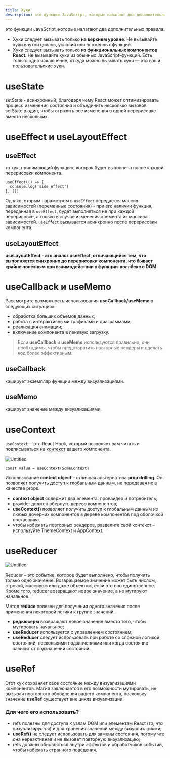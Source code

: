 ```yaml
---
title: Хуки
description: это функции JavaScript, которые налагают два дополнительных правила
---
```


это функции JavaScript, которые налагают два дополнительных правила:

- Хуки следует вызывать только **на верхнем уровне**. Не вызывайте хуки внутри циклов, условий или вложенных функций.
- Хуки следует вызывать только **из функциональных компонентов React**. Не вызывайте хуки из обычных JavaScript-функций. Есть только одно исключение, откуда можно вызывать хуки — это ваши пользовательские хуки.

# useState

setState - асинхронный, благодаря чему React может оптимизировать процесс изменения состояния и объединить несколько вызовов setState в один, чтобы отразить все изменения в одной перерисовке вместо нескольких.

# **useEffect и useLayoutEffect**

## **useEffect**

то хук, принимающий функцию, которая будет выполнена после каждой перерисовки компонента. 

```tsx
useEffect(() => {
  console.log('side effect')
}, []]
```

Однако, вторым параметром в `useEffect` передается массив зависимостей (переменные состояния) - при его наличии функция, переданная в `useEffect`, будет выполняться не при каждой перерисовке, а только в случае изменения элемента из массива зависимостей. `useEffect` вызывается асинхронно после перерисовки компонента.

## **useLayoutEffect**

**useLayoutEffect - это аналог useEffect, отличающийся тем, что выполняется синхронно до перерисовки компонента, что бывает крайне полезным при взаимодействии в функции-коллбеке с DOM.**

# **useCallback и useMemo**

Рассмотрите возможность использования **useCallback/useMemo** в следующих ситуациях:

- обработка больших объемов данных;
- работа с интерактивными графиками и диаграммами;
- реализация анимации;
- включение компонента в ленивую загрузку.

> Если **useCallback** и **useMemo** используются правильно, они необходимы, чтобы предотвратить повторные рендеры и сделать код более эффективным.
> 

## **useCallback**

кэширует экземпляр функции между визуализациями.

## **useMemo**

кэширует значение между визуализациями.

# **useContext**

`useContext`— это React Hook, который позволяет вам читать и подписываться на [контекст](https://react.dev/learn/passing-data-deeply-with-context) вашего компонента.

![Untitled](%D0%A5%D1%83%D0%BA%D0%B8%2008fd7853ef874b72a39ab3cf5454b7f2/Untitled.png)

```tsx
const value = useContext(SomeContext)
```

Использование **context object** – отличная альтернатива **prop drilling**. Он позволяет получить доступ к глобальным данным, не передавая их в качестве props.

- **context object** содержит два элемента: провайдер и потребитель;
- provider должен обернуть дерево компонентов;
- **useContext()** позволяет получить доступ к глобальным данным из любых дочерних компонентов в дереве компонентов под оболочкой поставщика.
- чтобы избежать повторных рендеров, разделите свой контекст – используйте ThemeContext и AppContext.

# **useReducer**

![Untitled](%D0%A5%D1%83%D0%BA%D0%B8%2008fd7853ef874b72a39ab3cf5454b7f2/Untitled%201.png)

Reducer – это событие, которое будет выполнено, чтобы получить только одно значение. Возвращаемое значение может быть числом, строкой, массивом или даже объектом, если это оно единственное. Кроме того, reducer возвращают новое значение, а не мутируют начальное.

Метод **reduce** полезен для получения одного значения после применения некоторой логики к группе значений.

- **редьюсеры** возвращают новое значение вместо того, чтобы мутировать начальное;
- **useReducer** используется с управлением состоянием;
- **useReducer** следует использовать при работе со сложной логикой состояний, несколькими подзначениями или когда состояние зависит от подзначений состояний.

# **useRef**

Этот хук сохраняет свое состояние между визуализациями компонентов. Магия заключается в его возможности мутировать, не вызывая повторного обновления вашего компонента, поскольку значение **useRef** существует вне цикла визуализации.

### **Для чего его использовать?**

- refs полезны для доступа к узлам DOM или элементам React (*то, что визуализируется*) и для хранения значений между визуализациями;
- **useRef()** не следует использовать для замены состояния, потому что она нереактивная и не вызовет повторную визуализацию;
- refs должны обновляться внутри эффектов и обработчиков событий, чтобы избежать странного поведения.